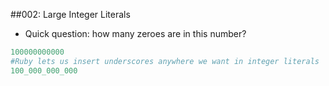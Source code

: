 ##002: Large Integer Literals
* Quick question: how many zeroes are in this number?
 ```ruby
 100000000000
#Ruby lets us insert underscores anywhere we want in integer literals
100_000_000_000

 ```
